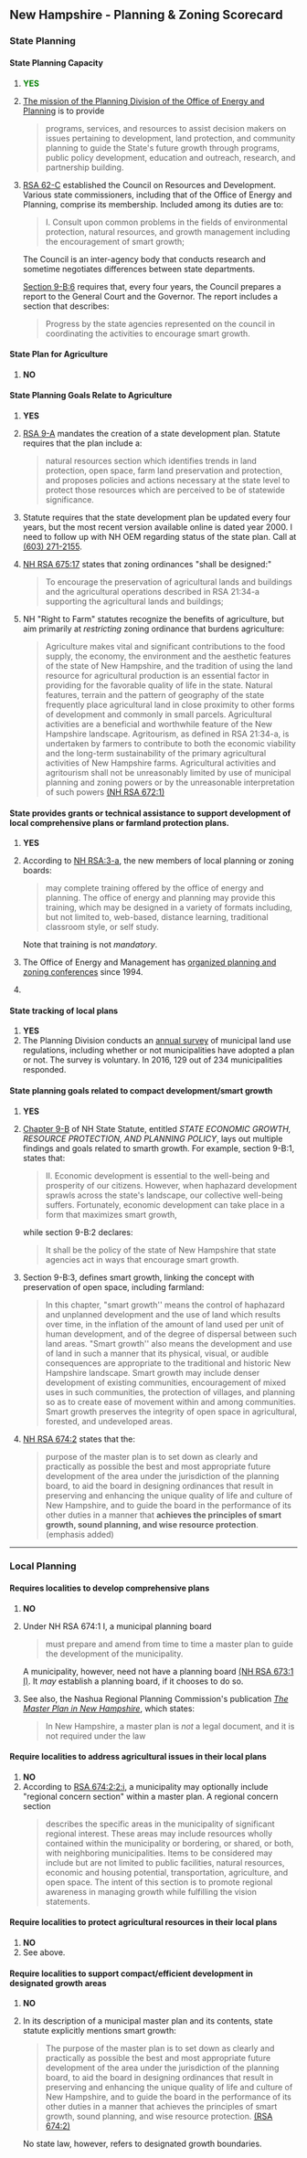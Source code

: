 ## New Hampshire - Planning & Zoning Scorecard

### State Planning

#### State Planning Capacity

1.  <span style="color:green">**YES**</span>
2.  [The mission of the Planning Division of the Office of Energy and Planning](https://www.nh.gov/oep/planning/index.htm) is to provide
    >programs, services, and resources to assist decision makers on issues pertaining to development, land protection, and community planning to guide the State's future growth through programs, public policy development, education and outreach, research, and partnership building.

3.  [RSA 62-C](http://www.gencourt.state.nh.us/rsa/html/xii/162-c/162-c-mrg.htm) established the Council on Resources and Development. Various state commissioners, including that of the Office of Energy and Planning, comprise its membership. Included among its duties are to:
    >  I. Consult upon common problems in the fields of environmental protection, natural resources, and growth management including the encouragement of smart growth;

    The Council is an inter-agency body that conducts research and sometime negotiates differences between state departments.

    [Section 9-B:6](http://www.gencourt.state.nh.us/rsa/html/I/9-B/9-B-6.htm) requires that, every four years, the Council prepares a report to the General Court and the Governor. The report includes a section that describes:
    >Progress by the state agencies represented on the council in coordinating the activities to encourage smart growth.


####  State Plan for Agriculture
1. **NO**

#### State Planning Goals Relate to Agriculture
1.  **YES**
2.  [RSA 9-A](http://www.gencourt.state.nh.us/rsa/html/I/9-A/9-A-1.htm) mandates the creation of a state development plan. Statute requires that the plan include a:
    >natural resources section which identifies trends in land protection, open space, farm land preservation and protection, and proposes policies and actions necessary at the state level to protect those resources which are perceived to be of statewide significance.

3.  Statute requires that the state development plan be updated every four years, but the most recent version available online is dated year 2000. I need to follow up with NH OEM regarding status of the state plan. Call at [(603) 271-2155](<tel:6032712155>).

4.  [NH RSA 675:17](http://www.gencourt.state.nh.us/rsa/html/LXIV/674/674-17.htm) states that zoning ordinances "shall be designed:"
    > To encourage the preservation of agricultural lands and buildings and the agricultural operations described in RSA 21:34-a supporting the agricultural lands and buildings;

5.  NH "Right to Farm" statutes recognize the benefits of agriculture, but aim primarily at *restricting* zoning ordinance that burdens agriculture:
    >Agriculture makes vital and significant contributions to the food supply, the economy, the environment and the aesthetic features of the state of New Hampshire, and the tradition of using the land resource for agricultural production is an essential factor in providing for the favorable quality of life in the state. Natural features, terrain and the pattern of geography of the state frequently place agricultural land in close proximity to other forms of development and commonly in small parcels. Agricultural activities are a beneficial and worthwhile feature of the New Hampshire landscape. Agritourism, as defined in RSA 21:34-a, is undertaken by farmers to contribute to both the economic viability and the long-term sustainability of the primary agricultural activities of New Hampshire farms. Agricultural activities and agritourism shall not be unreasonably limited by use of municipal planning and zoning powers or by the unreasonable interpretation of such powers [(NH RSA 672:1)](http://www.gencourt.state.nh.us/rsa/html/LXIV/672/672-mrg.htm)



#### State provides grants or technical assistance to support development of local comprehensive plans or farmland protection plans.

1. **YES**
2.  According to [NH RSA:3-a](http://www.gencourt.state.nh.us/rsa/html/LXIV/673/673-3-a.htm), the new members of local planning or zoning boards:
    >may complete training offered by the office of energy and planning. The office of energy and planning may provide this training, which may be designed in a variety of formats including, but not limited to, web-based, distance learning, traditional classroom style, or self study.

    Note that training is not *mandatory*.

3.  The Office of Energy and Management has [organized planning and zoning conferences](https://www.nh.gov/oep/planning/resources/conferences/index.htm) since 1994.
4.  



#### State tracking of local plans

1. **YES**
2. The Planning Division conducts an [annual survey](https://www.nh.gov/oep/planning/services/mrpa/land-use-survey.htm) of municipal land use regulations, including whether or not municipalities have adopted a plan or not. The survey is voluntary. In 2016, 129 out of 234 municipalities responded.

#### State planning goals related to compact development/smart growth

1.  **YES**
2.  [Chapter 9-B](http://www.gencourt.state.nh.us/rsa/html/I/9-B/9-B-mrg.htm) of NH State Statute, entitled *STATE ECONOMIC GROWTH, RESOURCE PROTECTION, AND PLANNING POLICY*, lays out multiple findings and goals related to smarth growth. For example, section 9-B:1, states that:
    > II. Economic development is essential to the well-being and prosperity of our citizens. However, when haphazard development sprawls across the state's landscape, our collective well-being suffers. Fortunately, economic development can take place in a form that maximizes smart growth,

    while section 9-B:2 declares:
    >It shall be the policy of the state of New Hampshire that state agencies act in ways that encourage smart growth.

3.  Section 9-B:3, defines smart growth, linking the concept with preservation of open space, including farmland:
    > In this chapter, "smart growth'' means the control of haphazard and unplanned development and the use of land which results over time, in the inflation of the amount of land used per unit of human development, and of the degree of dispersal between such land areas. "Smart growth'' also means the development and use of land in such a manner that its physical, visual, or audible consequences are appropriate to the traditional and historic New Hampshire landscape. Smart growth may include denser development of existing communities, encouragement of mixed uses in such communities, the protection of villages, and planning so as to create ease of movement within and among communities. Smart growth preserves the integrity of open space in agricultural, forested, and undeveloped areas.

4. [NH RSA 674:2](http://www.gencourt.state.nh.us/rsa/html/lxiv/674/674-2.htm) states that the:
    >purpose of the master plan is to set down as clearly and practically as possible the best and most appropriate future development of the area under the jurisdiction of the planning board, to aid the board in designing ordinances that result in preserving and enhancing the unique quality of life and culture of New Hampshire, and to guide the board in the performance of its other duties in a manner that **achieves the principles of smart growth, sound planning, and wise resource protection**. (emphasis added)



---

### Local Planning

#### Requires localities to develop comprehensive plans
1.  **NO**
2.  Under NH RSA 674:1 I, a municipal planning board
    >must prepare and amend from time to time a master plan to guide the development of the municipality.

    A municipality, however, need not have a planning board [(NH RSA 673:1 I)](http://www.gencourt.state.nh.us/rsa/html/LXIV/673/673-1.htm). It *may* establish a planning board, if it chooses to do so.

3.  See also, the Nashua Regional Planning Commission's publication [*The Master Plan in New Hampshire*](http://www.nashuarpc.org/files/5814/2988/4524/The_Master_Plan_in_NH_Final_2013-10-17.pdf), which states:
    >In New Hampshire, a master plan is *not* a legal document, and it is not required under the law



#### Require localities to address agricultural issues in their local plans

1. **NO**
2. According to [RSA 674:2:2:i](http://www.gencourt.state.nh.us/rsa/html/lxiv/674/674-2.htm), a municipality may optionally include "regional concern section" within a master plan. A regional concern section
    >describes the specific areas in the municipality of significant regional interest. These areas may include resources wholly contained within the municipality or bordering, or shared, or both, with neighboring municipalities. Items to be considered may include but are not limited to public facilities, natural resources, economic and housing potential, transportation, agriculture, and open space. The intent of this section is to promote regional awareness in managing growth while fulfilling the vision statements.


#### Require localities to protect agricultural resources in their local plans

1. **NO**
2. See above.

#### Require localities to support compact/efficient development in designated growth areas

1. **NO**
2. In its description of a municipal master plan and its contents, state statute explicitly mentions smart growth:
    >The purpose of the master plan is to set down as clearly and practically as possible the best and most appropriate future development of the area under the jurisdiction of the planning board, to aid the board in designing ordinances that result in preserving and enhancing the unique quality of life and culture of New Hampshire, and to guide the board in the performance of its other duties in a manner that achieves the principles of smart growth, sound planning, and wise resource protection. [(RSA 674:2)](http://www.gencourt.state.nh.us/rsa/html/lxiv/674/674-2.htm)

    No state law, however, refers to designated growth boundaries.
